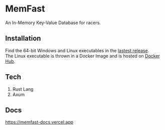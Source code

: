# MemFast
An In-Memory Key-Value Database for racers.

## Installation
Find the 64-bit Windows and Linux executables in the [lastest release](https://github.com/ExpressGradient/memfast/releases).  
The Linux executable is thrown in a Docker Image and is hosted on [Docker Hub](https://hub.docker.com/r/expressgradient/memfast).

## Tech
1. Rust Lang
2. Axum

## Docs
https://memfast-docs.vercel.app
